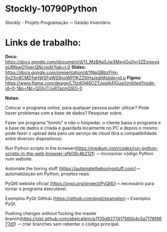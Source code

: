 # Stockly-10790Python
Stockly - Projeto Programação ⇾ Gestão Inventário

# Links de trabalho:
**Docs:** https://docs.google.com/document/d/11_MzBAp5Jw3MxyjOu0yr3ZExloxyqeURfewOYpecQNc/edit?tab=t.0
**Slides:** https://docs.google.com/presentation/d/1f6pQBbzFHx-6yZXn8CMD1gHWSFqWS9nxWPl1KZZ0iHs/edit#slide=id.p
**Figma:** https://www.figma.com/design/LTtzdOl46O2TJxqjA41Gue/Untitled?node-id=0-1&p=f&t=QGhiTUuR7azmQ92j-0

**Notas:**

Colocar o programa online, para qualquer pessoa puder utilizar? Pode haver problemas com a base de dados? Pesquisar sobre.

Fazer um programa “bonito” e não o hospedar, o cliente baixa o programa e a base de dados e criada e guardada localmente no PC e depois o mesmo pode fazer o upload dela para um serviço de cloud (tira a compatibilidade entre diversos dispositivos).

Run Python scripts in the browser(https://medium.com/codex/run-python-scripts-in-the-web-browser-afb09c4b212f) ⇾ incorporar código Python num website.

Automate the boring stuff (https://automatetheboringstuff.com/)⇾ automatização em Python, projetos reais.

PyQt6 website oficial (https://pypi.org/project/PyQt6/)⇾ necessário para tornar o programa executável.

Exemplos PyQt GitHub (https://github.com/pyqt/examples)⇾ Exemplos PyQt.

Pushing changes without fucking the master branch(https://gist.github.com/abelcallejo/a7f35d9277417560b4c5a7178f8677d1) ⇾ criar branches sem rebentar o código principal.
